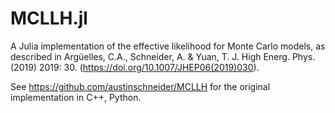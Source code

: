 # MCLLH.jl

A Julia implementation of the effective likelihood for Monte Carlo models, as described in Argüelles, C.A., Schneider, A. & Yuan, T. J. High Energ. Phys. (2019) 2019: 30. (https://doi.org/10.1007/JHEP06(2019)030).
 
See https://github.com/austinschneider/MCLLH for the original implementation in C++, Python.
